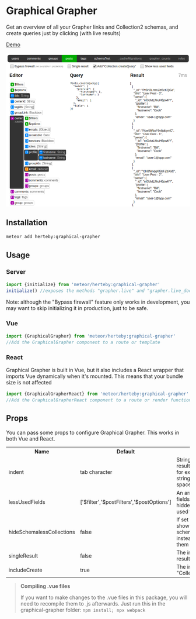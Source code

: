 # Graphical Grapher
Get an overview of all your Grapher links and Collection2 schemas, and create queries just by clicking (with live results)

[Demo](https://github.com/Herteby/graphical-grapher-demo)

![screenshot](https://raw.githubusercontent.com/Herteby/graphical-grapher/master/screenshot.png)

## Installation
```bash
meteor add herteby:graphical-grapher
```
## Usage

### Server
```javascript
import {initialize} from 'meteor/herteby:graphical-grapher'
initialize() //exposes the methods "grapher.live" and "grapher.live_docs"
```
Note: although the "Bypass firewall" feature only works in development, you may want to skip initializing it in production, just to be safe.

### Vue
```javascript
import {GraphicalGrapher} from 'meteor/herteby:graphical-grapher'
//Add the GraphicalGrapher component to a route or template
```

### React
Graphical Grapher is built in Vue, but it also includes a React wrapper that imports Vue dynamically when it's mounted. This means that your bundle size is not affected
```javascript
import {GraphicalGrapherReact} from 'meteor/herteby:graphical-grapher'
//Add the GraphicalGrapherReact component to a route or render function
```

## Props
You can pass some props to configure Graphical Grapher. This works in both Vue and React.
<table>
	<tr>
		<th>Name</th>
		<th>Default</th>
		<th>Description</th>
	</tr>
	<tr>
		<td>indent</td>
		<td>tab character</td>
		<td>String used to indent resulting query. You can for example set this to a string containing 2 or 4 spaces instead.</td>
	</tr>
	<tr>
		<td>lessUsedFields</td>
		<td>['$filter','$postFilters','$postOptions']</td>
		<td>An array containing the fields which should be hidden unless "Show less used fields" is checked.</td>
	</tr>
	<tr>
		<td>hideSchemalessCollections</td>
		<td>false</td>
		<td>If set to true, it won't show collections that lack schemas and links at all, instead of just greying them out.</td>
	</tr>
	<tr>
		<td>singleResult</td>
		<td>false</td>
		<td>The initial state of "Single result"</td>
	</tr>
	<tr>
		<td>includeCreate</td>
		<td>true</td>
		<td>The initial state of "Add "Collection.createQuery""</td>
	</tr>
</table>

> **Compiling .vue files**
> 
> If you want to make changes to the .vue files in this package, you will need to recompile them to .js afterwards. Just run this in the graphical-grapher folder: `npm install; npx webpack`
